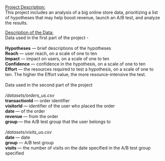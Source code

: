 <ins>Project Description:</ins>
<br> This project includes an analysis of a big online store data, prioritizing a list of hypotheses that may help boost revenue, launch an A/B test, and analyze the results.</br>

<ins>Description of the Data:</ins>
<br>Data used in the first part of the project - </br>
<br><b>Hypotheses</b> — brief descriptions of the hypotheses
<br><b>Reach</b> — user reach, on a scale of one to ten
<br><b>Impact</b> — impact on users, on a scale of one to ten
<br><b>Confidence</b> — confidence in the hypothesis, on a scale of one to ten
<br><b>Effort</b> — the resources required to test a hypothesis, on a scale of one to ten. The higher the Effort value, the more resource-intensive the test.</br>
<br>Data used in the second part of the project</br>
<br><i>/datasets/orders_us.csv </i>
<br><b>transactionId </b>— order identifier
<br><b>visitorId </b>— identifier of the user who placed the order
<br><b>date </b>— of the order
<br><b>revenue </b>— from the order
<br><b>group </b>— the A/B test group that the user belongs to</br>
<br><i>/datasets/visits_us.csv</i>
<br><b>date </b> — date
<br><b>group</b> — A/B test group
<br><b>visits </b>— the number of visits on the date specified in the A/B test group specified





